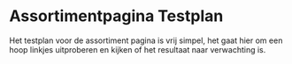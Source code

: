 # Assortimentpagina Testplan

Het testplan voor de assortiment pagina is vrij simpel, het gaat hier om een hoop linkjes uitproberen en kijken of het resultaat naar verwachting is.